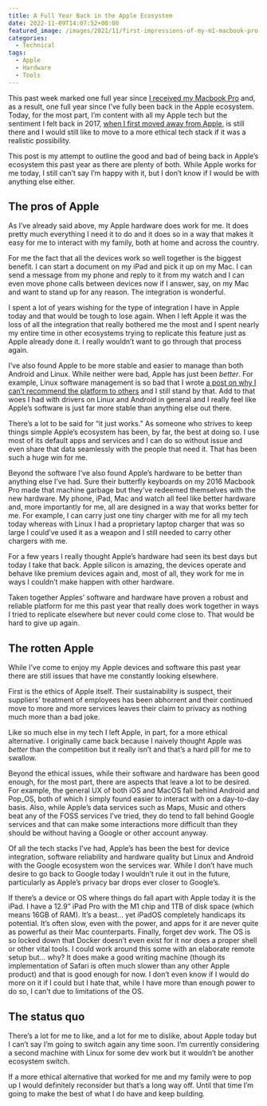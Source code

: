 ```yaml
---
title: A Full Year Back in the Apple Ecosystem
date: 2022-11-09T14:07:52+00:00
featured_image: /images/2021/11/first-impressions-of-my-m1-macbook-pro.jpeg
categories:
  - Technical
tags:
  - Apple
  - Hardware
  - Tools
---
```


This past week marked one full year since [I received my Macbook Pro][1] and, as a result, one full year since I’ve fully been back in the Apple ecosystem. Today, for the most part, I’m content with all my Apple tech but the sentiment I felt back in 2017, [when I first moved away from Apple][2], is still there and I would still like to move to a more ethical tech stack if it was a realistic possibility.

This post is my attempt to outline the good and bad of being back in Apple’s ecosystem this past year as there are plenty of both. While Apple works for me today, I still can’t say I’m happy with it, but I don’t know if I would be with anything else either.

## The pros of Apple

As I’ve already said above, my Apple hardware does work for me. It does pretty much everything I need it to do and it does so in a way that makes it easy for me to interact with my family, both at home and across the country.

For me the fact that all the devices work so well together is the biggest benefit. I can start a document on my iPad and pick it up on my Mac. I can send a message from my phone and reply to it from my watch and I can even move phone calls between devices now if I answer, say, on my Mac and want to stand up for any reason. The integration is wonderful.

I spent a lot of years wishing for the type of integration I have in Apple today and that would be tough to lose again. When I left Apple it was the loss of all the integration that really bothered me the most and I spent nearly my entire time in other ecosystems trying to replicate this feature just as Apple already done it. I really wouldn’t want to go through that process again.

I’ve also found Apple to be more stable and easier to manage than both Android and Linux. While neither were bad, Apple has just been _better_. For example, Linux software management is so bad that I wrote [a post on why I can’t recommend the platform to others][3] and I still stand by that. Add to that woes I had with drivers on Linux and Android in general and I really feel like Apple’s software is just far more stable than anything else out there.

There’s a lot to be said for “it just works.” As someone who strives to keep things simple Apple’s ecosystem has been, by far, the best at doing so. I use most of its default apps and services and I can do so without issue and even share that data seamlessly with the people that need it. That has been such a huge win for me.

Beyond the software I’ve also found Apple’s hardware to be better than anything else I’ve had. Sure their butterfly keyboards on my 2016 Macbook Pro made that machine garbage but they’ve redeemed themselves with the new hardware. My phone, iPad, Mac and watch all feel like better hardware and, more importantly for me, all are designed in a way that works better for me. For example, I can carry just one tiny charger with me for all my tech today whereas with Linux I had a proprietary laptop charger that was so large I could’ve used it as a weapon and I still needed to carry other chargers with me.

For a few years I really thought Apple’s hardware had seen its best days but today I take that back. Apple silicon is amazing, the devices operate and behave like premium devices again and, most of all, they work for me in ways I couldn’t make happen with other hardware.

Taken together Apples’ software and hardware have proven a robust and reliable platform for me this past year that really does work together in ways I tried to replicate elsewhere but never could come close to. That would be hard to give up again.

## The rotten Apple

While I’ve come to enjoy my Apple devices and software this past year there are still issues that have me constantly looking elsewhere.

First is the ethics of Apple itself. Their sustainability is suspect, their suppliers’ treatment of employees has been abhorrent and their continued move to more and more services leaves their claim to privacy as nothing much more than a bad joke.

Like so much else in my tech I left Apple, in part, for a more ethical alternative. I originally came back because I naively thought Apple was _better_ than the competition but it really isn’t and that’s a hard pill for me to swallow.

Beyond the ethical issues, while their software and hardware has been good enough, for the most part, there are aspects that leave a lot to be desired. For example, the general UX of both iOS and MacOS fall behind Android and Pop_OS, both of which I simply found easier to interact with on a day-to-day basis. Also, while Apple’s data services such as Maps, Music and others beat any of the FOSS services I’ve tried, they do tend to fall behind Google services and that can make some interactions more difficult than they should be without having a Google or other account anyway.

Of all the tech stacks I’ve had, Apple’s has been the best for device integration, software reliability and hardware quality but Linux and Android with the Google ecosystem won the services war. While I don’t have much desire to go back to Google today I wouldn’t rule it out in the future, particularly as Apple’s privacy bar drops ever closer to Google’s.

If there’s a device or OS where things do fall apart with Apple today it is the iPad. I have a 12.9” iPad Pro with the M1 chip and 1TB of disk space (which means 16GB of RAM). It’s a beast… yet iPadOS completely handicaps its potential. It’s often slow, even with the power, and apps for it are never quite as powerful as their Mac counterparts. Finally, forget dev work. The OS is so locked down that Docker doesn’t even exist for it nor does a proper shell or other vital tools. I could work around this some with an elaborate remote setup but… why? It does make a good writing machine (though its implementation of Safari is often much slower than any other Apple product) and that is good enough for now. I don’t even know if I would do more on it if I could but I hate that, while I have more than enough power to do so, I can’t due to limitations of the OS.

## The status quo

There’s a lot for me to like, and a lot for me to dislike, about Apple today but I can’t say I’m going to switch again any time soon. I’m currently considering a second machine with Linux for some dev work but it wouldn’t be another ecosystem switch.

If a more ethical alternative that worked for me and my family were to pop up I would definitely reconsider but that’s a long way off. Until that time I’m going to make the best of what I do have and keep building.

 [1]: /2021/11/first-impressions-of-my-m1-macbook-pro/
 [2]: /2017/12/from-apple-to-google-and-more-my-adventure-in-escaping-the-apple-ecosystem/
 [3]: /2020/04/why-i-cant-recommend-linux-to-others/